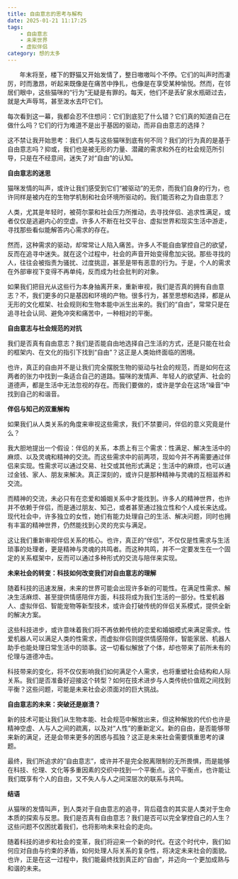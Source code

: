 ```yaml
---
title: 自由意志的思考与解构
date: 2025-01-21 11:17:25
tags:
    - 自由意志
    - 未来世界
    - 虚拟伴侣
category: 想的太多
---
```


&nbsp;&nbsp;&nbsp;&nbsp;&nbsp;&nbsp; 年末将至，楼下的野猫又开始发情了，整日嗷嗷叫个不停。它们的叫声时而凄厉，时而激昂，听起来既像是在痛苦中挣扎，也像是在享受某种愉悦。然而，在邻居们眼中，这些猫咪的“行为”无疑是有罪的。每天，他们不是丢矿泉水瓶砸过去，就是大声辱骂，甚至泼水去吓它们。

每次看到这一幕，我都会忍不住想问：它们到底犯了什么错？它们真的知道自己在做什么吗？它们的行为难道不是出于基因的驱动，而非自由意志的选择？

这不禁让我开始思考：我们人类与这些猫咪到底有何不同？我们的行为真的是基于自由意志吗？抑或，我们也是被无形的力量、潜藏的需求和外在的社会规范所引导，只是在不经意间，迷失了对“自由”的认知。

<!-- more -->

**自由意志的迷思**

猫咪发情的叫声，或许让我们感受到它们“被驱动”的无奈，而我们自身的行为，也许同样是被内在的生物学机制和社会环境所驱动的。我们能否称之为自由意志？

人类，尤其是年轻时，被荷尔蒙和社会压力所推动，去寻找伴侣、追求性满足，或者仅仅是逃避内心的空虚。许多人不断在社交平台、虚拟世界和现实生活中游走，寻找那些看似能解答内心需求的存在。

然而，这种需求的驱动，却常常让人陷入痛苦。许多人不能自由掌控自己的欲望，反而在追寻中迷失。就在这个过程中，社会的声音开始变得愈加尖锐。那些寻找的人，往往会被指责为骚扰、过度挑逗，甚至是带有恶意的行为。于是，个人的需求在外部审视下变得不再单纯，反而成为社会批判的对象。

如果我们把目光从这些行为本身抽离开来，重新审视，我们是否真的拥有自由意志？不，我们更多的只是基因和环境的产物。很多行为，甚至思想和选择，都是从无形的文化框架、社会规则和生物本能中派生出来的。我们的“自由”，常常只是在追寻社会认同、避免冲突和痛苦中，一种相对的平衡。

**自由意志与社会规范的对抗**

我们是否真有自由意志？我们是否能自由地选择自己生活的方式，还是只能在社会的框架内、在文化的指引下找到“自由”？这正是人类始终面临的困境。

也许，真正的自由并不是让我们完全摆脱生物的驱动与社会的规范，而是如何在这两者的张力中找到一条适合自己的道路。猫咪的发情声、年轻人的欲望声、社会的道德声，都是生活中无法忽视的存在。而我们要做的，或许是学会在这场“噪音”中找到自己的和谐音。

**伴侣与知己的双重解构**

如果我们从人类关系的角度来审视这些需求，我们不禁要问，伴侣的意义究竟是什么？

我大胆地提出一个假设：伴侣的关系，本质上有三个需求：性满足、解决生活中的麻烦、以及灵魂和精神的交流。而这些需求中的前两项，现如今并不再需要通过伴侣来实现。性需求可以通过交易、社交或其他形式满足；生活中的麻烦，也可以通过金钱、家人、朋友来解决。真正深刻的，或许只是那种精神与灵魂的互相滋养和交流。

而精神的交流，未必只有在恋爱和婚姻关系中才能找到。许多人的精神世界，也许并不依赖于伴侣，而是通过朋友、知己，或者甚至通过独立性和个人成长来达成。现代社会中，许多独立的女性，她们有能力处理自己的生活、解决问题，同时也拥有丰富的精神世界，仍然能找到心灵的充实与满足。

这让我们重新审视伴侣关系的核心。也许，真正的“伴侣”，不仅仅是性需求与生活琐事的处理者，更是精神与灵魂的共鸣者。而这种共鸣，并不一定要发生在一个固定的关系框架中，反而可以通过多种形式的交流与陪伴来实现。

**未来社会的转变：科技如何改变我们对自由意志的理解**

随着科技的迅速发展，未来的世界可能会出现许多新的可能性。在满足性需求、解决生活麻烦、甚至提供情感陪伴方面，科技将成为我们生活的一部分。性爱机器人、虚拟伴侣、智能宠物等新型技术，或许会打破传统的伴侣关系模式，提供全新的解决方案。

这些科技进步，或许意味着我们将不再依赖传统的恋爱和婚姻模式来满足需求。性爱机器人可以满足人类的性需求，而虚拟伴侣则提供情感陪伴，智能家居、机器人助手也能处理日常生活中的琐事。这一切看似解放了个体，却也带来了前所未有的伦理与道德冲击。

科技带来的变化，将不仅仅影响我们如何满足个人需求，也将重塑社会结构和人际关系。我们是否准备好迎接这个转型？如何在技术进步与人类传统价值观之间找到平衡？这些问题，可能是未来社会必须面对的巨大挑战。

**自由意志的未来：突破还是崩溃？**

新的技术可能让我们从生物本能、社会规范中解放出来，但这种解放的代价也许是精神空虚、人与人之间的疏离，以及对“人性”的重新定义。新的自由，是否能够带来新的满足，还是会带来更多的困惑与孤独？这正是未来社会需要慎重思考的课题。

最终，我们所追求的“自由意志”，或许并不是完全脱离限制的无所畏惧，而是能够在科技、伦理、文化等多重因素的交织中找到一个平衡点。这个平衡点，也许能让我们既享有个人的自由，又不失人与人之间深层次的联系与共鸣。

**结语**

从猫咪的发情叫声，到人类对于自由意志的追寻，背后蕴含的其实是人类对于生命本质的探索与反思。我们是否真有自由意志？我们是否可以完全掌控自己的人生？这些问题不仅困扰着我们，也将影响未来社会的走向。

随着科技的进步和社会的变革，我们将迎来一个新的时代。在这个时代中，我们如何应对自由与约束的矛盾，如何处理人际关系的复杂性，将决定未来社会的面貌。也许，正是在这一过程中，我们能最终找到真正的“自由”，并迈向一个更加成熟与和谐的未来。
